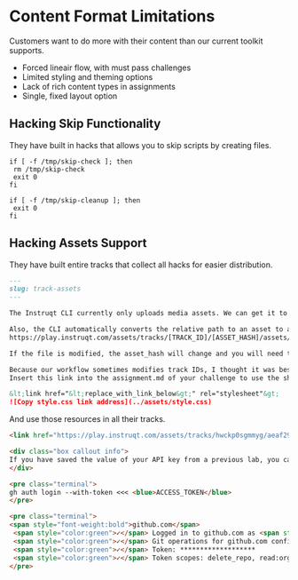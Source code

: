 # Content Format Limitations

Customers want to do more with their content than our current toolkit supports.

- Forced lineair flow, with must pass challenges
- Limited styling and theming options
- Lack of rich content types in assignments
- Single, fixed layout option

## Hacking Skip Functionality

They have built in hacks that allows you to skip scripts by creating files.

```shell
if [ -f /tmp/skip-check ]; then
 rm /tmp/skip-check
 exit 0
fi

if [ -f /tmp/skip-cleanup ]; then
 exit 0
fi
```

## Hacking Assets Support

They have built entire tracks that collect all hacks for easier distribution.

```markdown
---
slug: track-assets
---

The Instruqt CLI currently only uploads media assets. We can get it to upload a css file by linking to it as a (broken) image.

Also, the CLI automatically converts the relative path to an asset to a full url in the format:
https://play.instruqt.com/assets/tracks/[TRACK_ID]/[ASSET_HASH]/assets/file.name

If the file is modified, the asset_hash will change and you will need to update any links to it.

Because our workflow sometimes modifies track IDs, I thought it was best to store the shared asset(s) in a dedicated track that shouldn't have a changing id.
Insert this link into the assignment.md of your challenge to use the shared style.css file:

&lt;link href="&lt;replace_with_link_below&gt;" rel="stylesheet"&gt;
![Copy style.css link address](../assets/style.css)
```

And use those resources in all their tracks.

```markdown
<link href="https://play.instruqt.com/assets/tracks/hwckp0sgmmyg/aeaf29137dc322e07be4cc4cd1b3205b/assets/style.css" rel="stylesheet">

<div class="box callout info">
If you have saved the value of your API key from a previous lab, you can re-use it here. Otherwise, follow the link provided in the terminal output to create a new API key.
</div>

<pre class="terminal">
gh auth login --with-token <<< <blue>ACCESS_TOKEN</blue>
</pre>

<pre class="terminal">
<span style="font-weight:bold">github.com</span>
 <span style="color:green">✓</span> Logged in to github.com as <span style="color:grey;font-weight:bold"> GITHUB-USER </span> (/root/.config/gh/hosts.yml)
 <span style="color:green">✓</span> Git operations for github.com configured to use <span style="font-weight:bold">https</span> protocol.
 <span style="color:green">✓</span> Token: *******************
 <span style="color:green">✓</span> Token scopes: delete_repo, read:org, repo, user, workflow
</pre>
```
